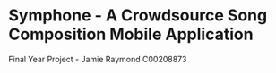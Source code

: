 # Symphone - A Crowdsource Song Composition Mobile Application
Final Year Project - Jamie Raymond C00208873
